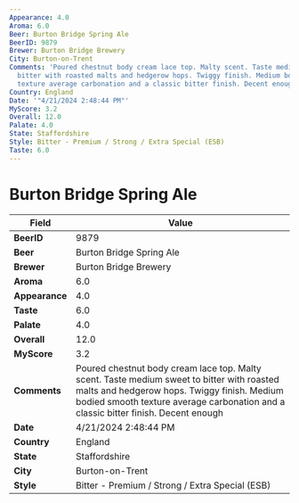 ```yaml
---
Appearance: 4.0
Aroma: 6.0
Beer: Burton Bridge Spring Ale
BeerID: 9879
Brewer: Burton Bridge Brewery
City: Burton-on-Trent
Comments: 'Poured chestnut body cream lace top. Malty scent. Taste medium sweet to
  bitter with roasted malts and hedgerow hops. Twiggy finish. Medium bodied smooth
  texture average carbonation and a classic bitter finish. Decent enough '
Country: England
Date: '"4/21/2024 2:48:44 PM"'
MyScore: 3.2
Overall: 12.0
Palate: 4.0
State: Staffordshire
Style: Bitter - Premium / Strong / Extra Special (ESB)
Taste: 6.0
---
```


# Burton Bridge Spring Ale

| Field         | Value |
|---------------|-------|
| **BeerID** | 9879 |
| **Beer** | Burton Bridge Spring Ale |
| **Brewer** | Burton Bridge Brewery |
| **Aroma** | 6.0 |
| **Appearance** | 4.0 |
| **Taste** | 6.0 |
| **Palate** | 4.0 |
| **Overall** | 12.0 |
| **MyScore** | 3.2 |
| **Comments** | Poured chestnut body cream lace top. Malty scent. Taste medium sweet to bitter with roasted malts and hedgerow hops. Twiggy finish. Medium bodied smooth texture average carbonation and a classic bitter finish. Decent enough  |
| **Date** | 4/21/2024 2:48:44 PM |
| **Country** | England |
| **State** | Staffordshire |
| **City** | Burton-on-Trent |
| **Style** | Bitter - Premium / Strong / Extra Special (ESB) |
